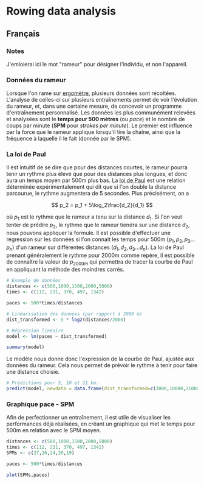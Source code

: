 # Rowing data analysis

## Français
### Notes

J'emloierai ici le mot "rameur" pour désigner l'individu, et non l'appareil.

### Données du rameur

Lorsque l'on rame sur [ergomètre](https://fr.wikipedia.org/wiki/Ergom%C3%A8tre), plusieurs données sont récoltées. L'analyse de celles-ci sur plusieurs entraînements permet de voir l'évolution du rameur, et, dans une certaine mesure, de concevoir un programme d'entraînement personnalisé. Les données les plus communément relevées et analysées sont le <b>temps pour 500 mètres</b> (ou <i>pace</i>) et le nombre de coups par minute (<b>SPM</b> pour <i>strokes per minute</i>). Le premier est influencé par la force que le rameur applique lorsqu'il tire la chaîne, ainsi que la fréquence à laquelle il le fait (donnée par le SPM). 


### La loi de Paul
Il est intuitif de se dire que pour des distances courtes, le rameur pourra tenir un rythme plus élevé que pour des distances plus longues, et donc aura un temps moyen par 500m plus bas. La [loi de Paul](https://paulergs.weebly.com/blog/a-quick-explainer-on-pauls-law) est une relation déterminée expérimentalement qui dit que si l'on double la distance parcourue, le rythme augmentera de 5 secondes. Plus précisément, on a 

$$
p_2 = p_1 + 5\log_2\frac{d_2}{d_1} 
$$

où $p_1$ est le rythme que le rameur a tenu sur la distance $d_1$. Si l'on veut tenter de prédire $p_2$, le rythme que le rameur tiendra sur une distance $d_2$, nous pouvons appliquer la formule. Il est possible d'effectuer une régression sur les données si l'on connait les temps pour 500m $(p_1,p_2,p_3\dots p_n)$ d'un rameur sur différentes distances $(d_1,d_2,d_3\dots d_n)$.  La loi de Paul prenant généralement le rythme pour 2000m comme repère, il est possible de connaître la valeur de $p_{2000m}$ qui permettra de tracer la courbe de Paul en appliquant la méthode des moindres carrés. 

```r
# Exemple de données
distances <- c(500,1000,1500,2000,5000)
times <- c(112, 231, 370, 497, 1342)

paces <- 500*times/distances

# Linéarisation des données (par rapport à 2000 m)
dist_transformed <- 5 * log2(distances/2000)

# Régression linéaire
model <- lm(paces ~ dist_transformed)

summary(model)
```

Le modèle nous donne donc l'expression de la courbe de Paul, ajustée aux données du rameur. Cela nous permet de prévoir le rythme à tenir pour faire une distance choisie.

```r
# Prédictions pour 3, 10 et 21 km. 
predict(model, newdata = data.frame(dist_transformed=c(3000,10000,21000)))
```

### Graphique pace - SPM

Afin de perfectionner un entraînement, il est utile de visualiser les performances déjà réalisées, en créant un graphique qui met le temps pour 500m en relation avec le SPM moyen.

```r
distances <- c(500,1000,1500,2000,5000)
times <- c(112, 231, 370, 497, 1342)
SPMs <- c(27,26,24,20,19)

paces <- 500*times/distances

plot(SPMs,paces)
```
